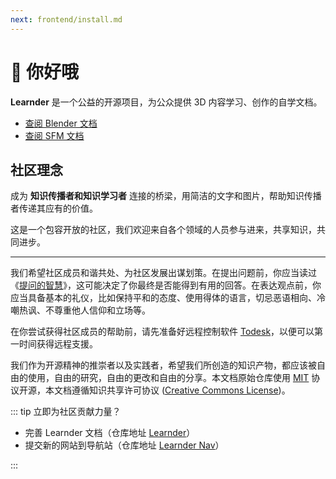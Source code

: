 ```yaml
---
next: frontend/install.md
---
```


# <span class="wave">👋</span> 你好哦

**Learnder** 是一个公益的开源项目，为公众提供 3D 内容学习、创作的自学文档。

- [查阅 Blender 文档](/guide/blender/intro)
- [查阅 SFM 文档](/guide/sfm/intro)

## 社区理念

成为 **知识传播者和知识学习者** 连接的桥梁，用简洁的文字和图片，帮助知识传播者传递其应有的价值。

这是一个包容开放的社区，我们欢迎来自各个领域的人员参与进来，共享知识，共同进步。

---

我们希望社区成员和谐共处、为社区发展出谋划策。在提出问题前，你应当读过《[提问的智慧](https://lug.ustc.edu.cn/wiki/doc/smart-questions/)》，这可能决定了你最终是否能得到有用的回答。在表达观点前，你应当具备基本的礼仪，比如保持平和的态度、使用得体的语言，切忌恶语相向、冷嘲热讽、不尊重他人信仰和立场等。

在你尝试获得社区成员的帮助前，请先准备好远程控制软件 [Todesk](https://todesk.com/)，以便可以第一时间获得远程支援。

我们作为开源精神的推崇者以及实践者，希望我们所创造的知识产物，都应该被自由的使用，自由的研究，自由的更改和自由的分享。本文档原始仓库使用 [MIT](https://choosealicense.com/licenses/mit/) 协议开源，本文档遵循知识共享许可协议 ([Creative Commons License](https://creativecommons.org/licenses/by-nc-sa/4.0/deed.zh))。

::: tip 立即为社区贡献力量？

 - 完善 Learnder 文档（仓库地址 [Learnder](https://github.com/Loudomian/learnder)）
 - 提交新的网站到导航站（仓库地址 [Learnder Nav](https://github.com/Loudomian/learnder-nav/issues/new)）

:::

